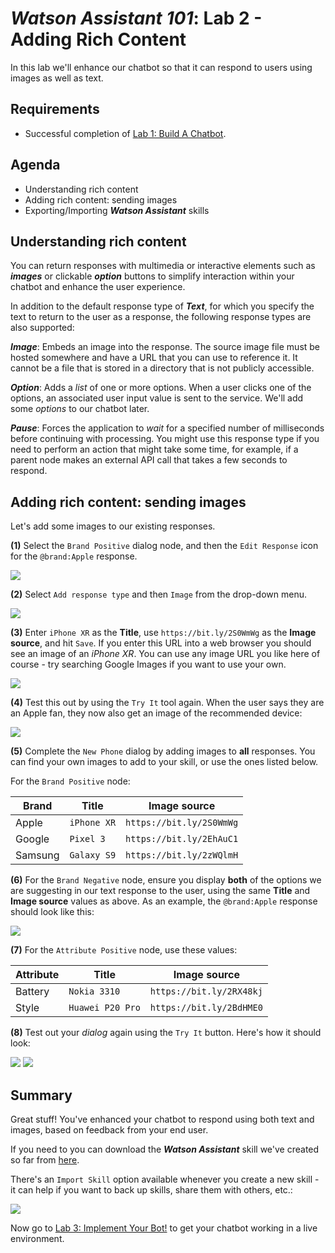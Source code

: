 # _**Watson Assistant 101**_: Lab 2 - Adding Rich Content
In this lab we'll enhance our chatbot so that it can respond to users using images as well as text.

## Requirements
- Successful completion of [Lab 1: Build A Chatbot](../1-Basics).

## Agenda
- Understanding rich content
- Adding rich content: sending images
- Exporting/Importing _**Watson Assistant**_ skills

## Understanding rich content
You can return responses with multimedia or interactive elements such as _**images**_ or clickable _**option**_ buttons to simplify interaction within your chatbot and enhance the user experience.

In addition to the default response type of _**Text**_, for which you specify the text to return to the user as a response, the following response types are also supported:

_**Image**_: Embeds an image into the response. The source image file must be hosted somewhere and have a URL that you can use to reference it. It cannot be a file that is stored in a directory that is not publicly accessible.

_**Option**_: Adds a _list_ of one or more options. When a user clicks one of the options, an associated user input value is sent to the service. We'll add some _options_ to our chatbot later.

_**Pause**_: Forces the application to _wait_ for a specified number of milliseconds before continuing with processing. You might use this response type if you need to perform an action that might take some time, for example, if a parent node makes an external API call that takes a few seconds to respond.

## Adding rich content: sending images
Let's add some images to our existing responses.

**(1)** Select the `Brand Positive` dialog node, and then the `Edit Response` icon for the `@brand:Apple` response.

![](./images/42-brand-positive-settings.jpg)

**(2)** Select `Add response type` and then `Image` from the drop-down menu.

![](./images/43-add-response-type.jpg)

**(3)** Enter `iPhone XR` as the **Title**, use `https://bit.ly/2S0WmWg` as the **Image source**, and hit `Save`. If you enter this URL into a web browser you should see an image of an _iPhone XR_. You can use any image URL you like here of course - try searching Google Images if you want to use your own.

![](./images/44-add-image-data.jpg)

**(4)** Test this out by using the `Try It` tool again. When the user says they are an Apple fan, they now also get an image of the recommended device:

![](./images/45-image-try-it.jpg)

**(5)** Complete the `New Phone` dialog by adding images to **all** responses. You can find your own images to add to your skill, or use the ones listed below.

For the `Brand Positive` node:

Brand   | Title     | Image source
--------|-----------|-----------------------
Apple   | `iPhone XR` | `https://bit.ly/2S0WmWg`
Google  | `Pixel 3`   | `https://bit.ly/2EhAuC1`
Samsung | `Galaxy S9` | `https://bit.ly/2zWQlmH`

**(6)** For the `Brand Negative` node, ensure you display **both** of the options we are suggesting in our text response to the user, using the same **Title** and **Image source** values as above. As an example, the `@brand:Apple` response should look like this:

![](./images/46-image-negative.jpg)

**(7)** For the `Attribute Positive` node, use these values:

Attribute | Title            | Image source
----------|------------------|-------------------------
Battery   | `Nokia 3310 `    | `https://bit.ly/2RX48kj`
Style     | `Huawei P20 Pro` | `https://bit.ly/2BdHME0`

**(8)** Test out your _dialog_ again using the `Try It` button. Here's how it should look:

![](./images/47-image-try-negative.jpg)
![](./images/48-image-try-style.jpg)

## Summary
Great stuff! You've enhanced your chatbot to respond using both text and images, based on feedback from your end user.

If you need to you can download the _**Watson Assistant**_ skill we've created so far from [here](./assistant/skill-Phone-Advisor-lab-2.json).

There's an `Import Skill` option available whenever you create a new skill - it can help if you want to back up skills, share them with others, etc.:

  ![](./images/34-import-skill.jpg)

Now go to [Lab 3: Implement Your Bot!](../3-Live) to get your chatbot working in a live environment.
